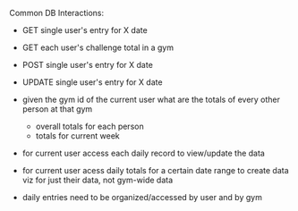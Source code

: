 Common DB Interactions:

* GET single user's entry for X date
* GET each user's challenge total in a gym

* POST single user's entry for X date
* UPDATE single user's entry for X date

* given the gym id of the current user what are the totals of every other person at that gym

  * overall totals for each person
  * totals for current week

* for current user access each daily record to view/update the data

* for current user acess daily totals for a certain date range to create data viz for just their data, not gym-wide data

- daily entries need to be organized/accessed by user and by gym

